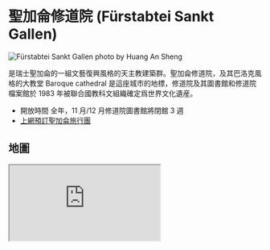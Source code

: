 # 聖加侖修道院 (Fürstabtei Sankt Gallen)

![Fürstabtei Sankt Gallen photo by Huang An Sheng](https://i.imgur.com/5EX5045.jpg)

是瑞士聖加侖的一組文藝復興風格的天主教建築群。聖加侖修道院，及其巴洛克風格的大教堂 Baroque cathedral 是這座城市的地標，修道院及其圖書館和修道院檔案館於 1983 年被聯合國教科文組織確定爲世界文化遺産。

- 開放時間 全年，11 月/12 月修道院圖書館將閉館 3 週
- [上網預訂聖加侖旅行團](https://www.stiftsbezirk.ch/en/group-tours)

## 地圖

<iframe src="https://www.google.com/maps/embed?pb=!1m14!1m8!1m3!1d10797.628307092617!2d9.3776471!3d47.4235052!3m2!1i1024!2i768!4f13.1!3m3!1m2!1s0x479b1e4c34274137%3A0x8d6330a4ddca12d1!2sSaint%20Gall%20Monastery!5e0!3m2!1sen!2stw!4v1690742771897!5m2!1sen!2stw" loading="lazy" referrerpolicy="no-referrer-when-downgrade"></iframe>
